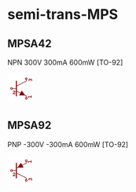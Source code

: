 # semi-trans-MPS

## MPSA42
NPN 300V 300mA 600mW [TO-92]

![MPSA42__1__1](/images/semi-trans-2N__2N2219__1__1.png?raw=true) 

## MPSA92
PNP -300V -300mA 600mW [TO-92]

![MPSA92__1__1](/images/semi-trans-2N__2N2905__1__1.png?raw=true) 

